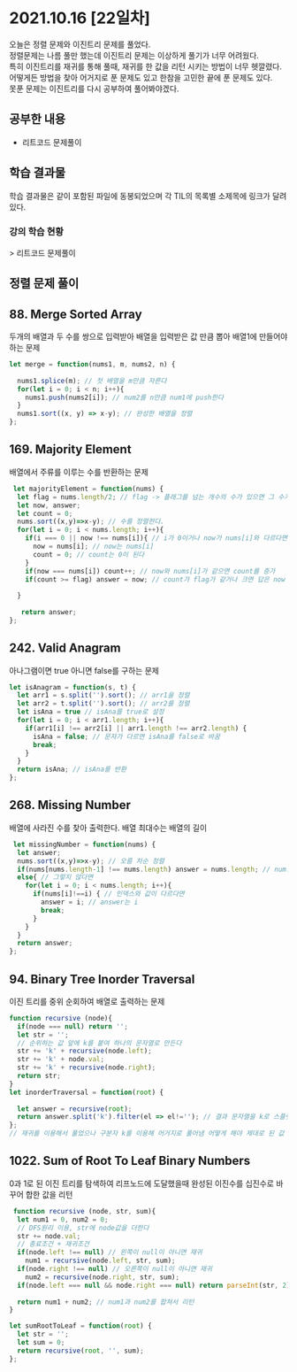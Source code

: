 # 2021.10.16 [22일차]

오늘은 정렬 문제와 이진트리 문제를 풀었다.  
정렬문제는 나름 풀만 했는데 이진트리 문제는 이상하게 풀기가 너무 어려웠다.  
특히 이진트리를 재귀를 통해 풀때, 재귀를 한 값을 리턴 시키는 방법이 너무 헷깔렸다.  
어떻게든 방법을 찾아 어거지로 푼 문제도 있고 한참을 고민한 끝에 푼 문제도 있다.  
못푼 문제는 이진트리를 다시 공부하여 풀어봐야겠다.

## 공부한 내용

- 리트코드 문제풀이

## 학습 결과물
학습 결과물은 같이 포함된 파일에 동봉되었으며 각 TIL의 목록별 소제목에 링크가 달려있다.

### 강의 학습 현황

\> 리트코드 문제풀이

## 정렬 문제 풀이

## 88. Merge Sorted Array
두개의 배열과 두 수를 쌍으로 입력받아 배열을 입력받은 값 만큼 뽑아 배열1에 만들어야 하는 문제
```js
let merge = function(nums1, m, nums2, n) {
  
  nums1.splice(m); // 첫 배열을 m만큼 자른다
  for(let i = 0; i < n; i++){
    nums1.push(nums2[i]); // num2를 n만큼 num1에 push한다
  }
  nums1.sort((x, y) => x-y); // 완성한 배열을 정렬
};
```

## 169. Majority Element
배열에서 주류를 이루는 수를 반환하는 문제
```js
 let majorityElement = function(nums) {
  let flag = nums.length/2; // flag -> 플래그를 넘는 개수의 수가 있으면 그 수가 주류 수
  let now, answer;
  let count = 0;
  nums.sort((x,y)=>x-y); // 수를 정렬한다.
  for(let i = 0; i < nums.length; i++){
    if(i === 0 || now !== nums[i]){ // i가 0이거나 now가 nums[i]와 다르다면
      now = nums[i]; // now는 nums[i]
      count = 0; // count는 0이 된다
    } 
    if(now === nums[i]) count++; // now와 nums[i]가 같으면 count를 증가
    if(count >= flag) answer = now; // count가 flag가 같거나 크면 답은 now
    
  }
   
   return answer;
};
```

## 242. Valid Anagram
아나그램이면 true 아니면 false를 구하는 문제
```js
let isAnagram = function(s, t) {
  let arr1 = s.split('').sort(); // arr1을 정렬
  let arr2 = t.split('').sort(); // arr2를 정렬
  let isAna = true // isAna를 true로 설정
  for(let i = 0; i < arr1.length; i++){
    if(arr1[i] !== arr2[i] || arr1.length !== arr2.length) {
      isAna = false; // 문자가 다르면 isAna를 false로 바꿈
      break;
    }
  }
  return isAna; // isAna를 반환
};
```

## 268. Missing Number
배열에 사라진 수를 찾아 출력한다. 배열 최대수는 배열의 길이
```js
 let missingNumber = function(nums) {
  let answer;
  nums.sort((x,y)=>x-y); // 오름 차순 정렬
  if(nums[nums.length-1] !== nums.length) answer = nums.length; // num.length-1이 nums.length값과 다름다면 answer는 nums.length
  else{ // 그렇지 않다면
    for(let i = 0; i < nums.length; i++){
      if(nums[i]!==i) { // 인덱스와 값이 다르다면
        answer = i; // answer는 i
        break;
      }
    }
  }
  return answer;
};
```

## 94. Binary Tree Inorder Traversal
이진 트리를 중위 순회하여 배열로 출력하는 문제
```js
function recursive (node){
  if(node === null) return '';
  let str = '';
  // 순위하는 값 앞에 k를 붙여 하나의 문자열로 만든다
  str += 'k' + recursive(node.left);
  str += 'k' + node.val;
  str += 'k' + recursive(node.right);
  return str;
}
let inorderTraversal = function(root) {
    
  let answer = recursive(root);
  return answer.split('k').filter(el => el!=''); // 결과 문자열을 k로 스플릿 하고 빈 배열을 삭제
};
// 재귀를 이용해서 풀었으나 구분자 k를 이용해 어거지로 풀어냄 어떻게 해야 제대로 된 값 전달이 가능할지?
```

## 1022. Sum of Root To Leaf Binary Numbers
0과 1로 된 이진 트리를 탐색하여 리프노드에 도달했을때 완성된 이진수를 십진수로 바꾸어 합한 값을 리턴
```js
 function recursive (node, str, sum){
  let num1 = 0, num2 = 0;
  // DFS원리 이용, str에 node값을 더한다
  str += node.val;
  // 종료조건 + 재귀조건
  if(node.left !== null) // 왼쪽이 null이 아니면 재귀
    num1 = recursive(node.left, str, sum);
  if(node.right !== null) // 오른쪽이 null이 아니면 재귀
    num2 = recursive(node.right, str, sum);
  if(node.left === null && node.right === null) return parseInt(str, 2); // 양쪽다 못가면 10진수로 고쳐서 리턴
  
  return num1 + num2; // num1과 num2를 합쳐서 리턴
}

let sumRootToLeaf = function(root) {
  let str = '';
  let sum = 0;
  return recursive(root, '', sum);
};
```